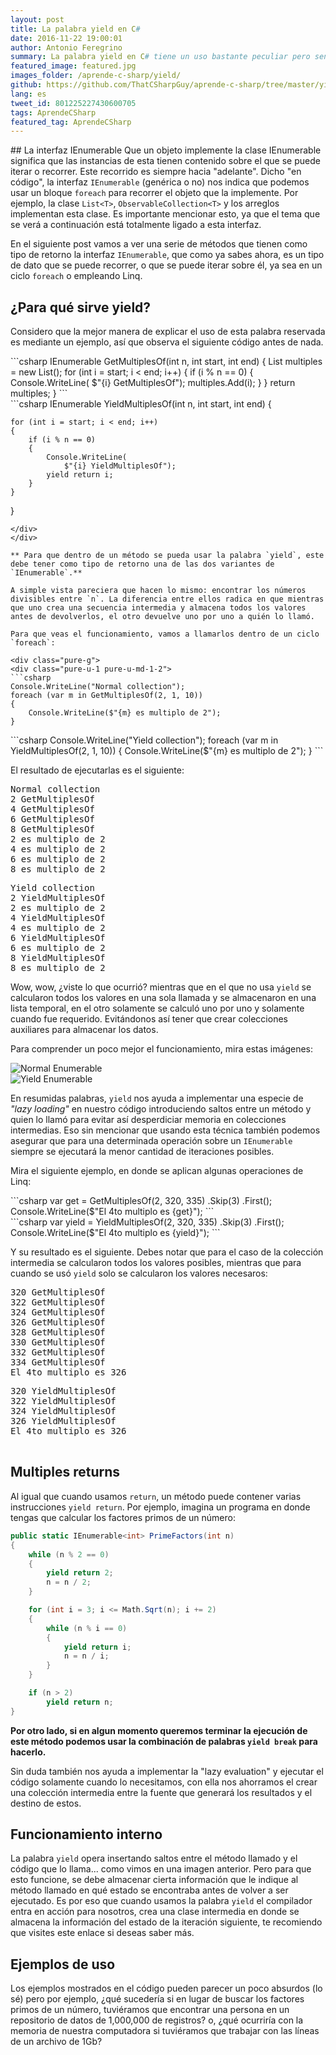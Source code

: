 ```yaml
---
layout: post
title: La palabra yield en C#
date: 2016-11-22 19:00:01
author: Antonio Feregrino
summary: La palabra yield en C# tiene un uso bastante peculiar pero sencillo de entender cuando se explica de la manera adecuada, básicamente te ayudará a mejorar la eficiencia de tus aplicaciones. En este post trato de explicar qué es y cómo funciona eso a través de ejemplos de código.
featured_image: featured.jpg
images_folder: /aprende-c-sharp/yield/
github: https://github.com/ThatCSharpGuy/aprende-c-sharp/tree/master/yield
lang: es
tweet_id: 801225227430600705
tags: AprendeCSharp
featured_tag: AprendeCSharp
---
```



## La interfaz IEnumerable
Que un objeto implemente la clase IEnumerable significa que las instancias de esta tienen contenido sobre el que se puede iterar o recorrer. Este recorrido es siempre hacia "adelante". Dicho "en código", la interfaz `IEnumerable` (genérica o no) nos indica que podemos usar un bloque `foreach` para recorrer el objeto que la implemente. Por ejemplo, la clase `List<T>`, `ObservableCollection<T>` y los arreglos implementan esta clase. Es importante mencionar esto, ya que el tema que se verá a continuación está totalmente ligado a esta interfaz.

En el siguiente post vamos a ver una serie de métodos que tienen como tipo de retorno la interfaz `IEnumerable`, que como ya sabes ahora, es un tipo de dato que se puede recorrer, o que se puede iterar sobre él, ya sea en un ciclo `foreach` o empleando Linq.

## ¿Para qué sirve yield?  
Considero que la mejor manera de explicar el uso de esta palabra reservada es mediante un ejemplo, así que observa el siguiente código antes de nada.  

<div class="pure-g">
<div class="pure-u-1 pure-u-md-1-2">
```csharp  
IEnumerable<int> GetMultiplesOf(int n, 
                                int start, 
                                int end)
{
    List<int> multiples = new List<int>();
    for (int i = start; i < end; i++)
    {
        if (i % n == 0)
        {
            Console.WriteLine(
                $"{i} GetMultiplesOf");
            multiples.Add(i);
        }
    }
    return multiples;
}
```  
</div> 
<div class="pure-u-1 pure-u-md-1-2">
```csharp  
IEnumerable<int> YieldMultiplesOf(int n, 
                                  int start, 
                                  int end)
{  

    for (int i = start; i < end; i++)
    {
        if (i % n == 0)
        {
            Console.WriteLine(
                $"{i} YieldMultiplesOf");
            yield return i;
        }
    }  

}
```  
</div>
</div> 

** Para que dentro de un método se pueda usar la palabra `yield`, este debe tener como tipo de retorno una de las dos variantes de `IEnumerable`.**  

A simple vista pareciera que hacen lo mismo: encontrar los números divisibles entre `n`. La diferencia entre ellos radica en que mientras que uno crea una secuencia intermedia y almacena todos los valores antes de devolverlos, el otro devuelve uno por uno a quién lo llamó.

Para que veas el funcionamiento, vamos a llamarlos dentro de un ciclo `foreach`:

<div class="pure-g">
<div class="pure-u-1 pure-u-md-1-2">
```csharp  
Console.WriteLine("Normal collection");
foreach (var m in GetMultiplesOf(2, 1, 10))
{
    Console.WriteLine($"{m} es multiplo de 2");
}
```  
</div>
<div class="pure-u-1 pure-u-md-1-2">
```csharp  
Console.WriteLine("Yield collection");
foreach (var m in YieldMultiplesOf(2, 1, 10))
{
    Console.WriteLine($"{m} es multiplo de 2");
}
```  
</div> 
</div>

El resultado de ejecutarlas es el siguiente:

<div class="pure-g">
<div class="pure-u-1 pure-u-md-1-2">
<pre>
Normal collection
2 GetMultiplesOf
4 GetMultiplesOf
6 GetMultiplesOf
8 GetMultiplesOf
2 es multiplo de 2
4 es multiplo de 2
6 es multiplo de 2
8 es multiplo de 2
</pre>
</div>
<div class="pure-u-1 pure-u-md-1-2">
<pre>
Yield collection
2 YieldMultiplesOf
2 es multiplo de 2
4 YieldMultiplesOf
4 es multiplo de 2
6 YieldMultiplesOf
6 es multiplo de 2
8 YieldMultiplesOf
8 es multiplo de 2
</pre>
</div> 
</div>  

Wow, wow, ¿viste lo que ocurrió? mientras que en el que no usa `yield` se calcularon todos los valores en una sola llamada y se almacenaron en una lista temporal, en el otro solamente se calculó uno por uno y solamente cuando fue requerido. Evitándonos así tener que crear colecciones auxiliares para almacenar los datos.  

Para comprender un poco mejor el funcionamiento, mira estas imágenes:

<div class="pure-g">
<div class="pure-u-1 pure-u-md-1-2">
<img src="https://thatcsharpguy.github.io/postimages/aprende-c-sharp__yield__get.png" title="Normal Enumerable" />
</div>
<div class="pure-u-1 pure-u-md-1-2">
<img src="https://thatcsharpguy.github.io/postimages/aprende-c-sharp__yield__yield.png" title="Yield Enumerable" />
</div>
</div>

En resumidas palabras, `yield` nos ayuda a implementar una especie de *"lazy loading"* en nuestro código introduciendo saltos entre un método y quien lo llamó para evitar así desperdiciar memoria en colecciones intermedias. Eso sin mencionar que usando esta técnica también podemos asegurar que para una determinada operación sobre un `IEnumerable` siempre se ejecutará la menor cantidad de iteraciones posibles.

Mira el siguiente ejemplo, en donde se aplican algunas operaciones de Linq:  

<div class="pure-g">
<div class="pure-u-1 pure-u-md-1-2">
```csharp  
var get = GetMultiplesOf(2, 320, 335)
            .Skip(3)
            .First();
Console.WriteLine($"El 4to multiplo es {get}");
```  
</div>
<div class="pure-u-1 pure-u-md-1-2">
```csharp  
var yield = YieldMultiplesOf(2, 320, 335)
                .Skip(3)
                .First();
Console.WriteLine($"El 4to multiplo es {yield}");
```  
</div>
</div>

Y su resultado es el siguiente. Debes notar que para el caso de la colección intermedia se calcularon todos los valores posibles, mientras que para cuando se usó `yield` solo se calcularon los valores necesaros:

<div class="pure-g">
<div class="pure-u-1 pure-u-md-1-2">
<pre>
320 GetMultiplesOf
322 GetMultiplesOf
324 GetMultiplesOf
326 GetMultiplesOf
328 GetMultiplesOf
330 GetMultiplesOf
332 GetMultiplesOf
334 GetMultiplesOf
El 4to multiplo es 326
</pre>
</div>
<div class="pure-u-1 pure-u-md-1-2">
<pre>
320 YieldMultiplesOf
322 YieldMultiplesOf
324 YieldMultiplesOf
326 YieldMultiplesOf
El 4to multiplo es 326




</pre>
</div> 
</div>  

## Multiples returns

Al igual que cuando usamos `return`, un método puede contener varias instrucciones `yield return`. Por ejemplo, imagina un programa en donde tengas que calcular los factores primos de un número:

```csharp  
public static IEnumerable<int> PrimeFactors(int n)
{
    while (n % 2 == 0)
    {
        yield return 2;
        n = n / 2;
    }

    for (int i = 3; i <= Math.Sqrt(n); i += 2)
    {
        while (n % i == 0)
        {
            yield return i;
            n = n / i;
        }
    }

    if (n > 2)
        yield return n;
}
```  


**Por otro lado, si en algun momento queremos terminar la ejecución de este método podemos usar la combinación de palabras `yield break` para hacerlo.**

Sin duda también nos ayuda a implementar la "lazy evaluation" y ejecutar el código solamente cuando lo necesitamos, con ella nos ahorramos el crear una colección intermedia entre la fuente que generará los resultados y el destino de estos.


## Funcionamiento interno   
La palabra `yield` opera insertando saltos entre el método llamado y el código que lo llama... como vimos en una imagen anterior. Pero para que esto funcione, se debe almacenar cierta información que le indique al método llamado  en qué estado se encontraba antes de volver a ser ejecutado. Es por eso que cuando usamos la palabra `yield` el compilador entra en acción para nosotros, crea una clase intermedia en donde se almacena la información del estado de la iteración siguiente, te recomiendo que visites este enlace si deseas saber más.

## Ejemplos de uso  
Los ejemplos mostrados en el código pueden parecer un poco absurdos (lo sé) pero por ejemplo, ¿qué sucedería si en lugar de buscar los factores primos de un número, tuviéramos que encontrar una persona en un repositorio de datos de 1,000,000 de registros? o, ¿qué ocurriría con la memoria de nuestra computadora si tuviéramos que trabajar con las líneas de un archivo de 1Gb?
